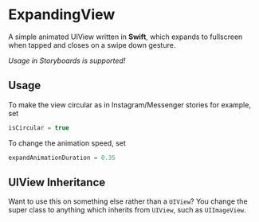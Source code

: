 # ExpandingView
A simple animated UIView written in **Swift**, which expands to fullscreen when tapped and closes on a swipe down gesture.

*Usage in Storyboards is supported!*

## Usage
To make the view circular as in Instagram/Messenger stories for example, set
``` Swift
isCircular = true
```
To change the animation speed, set
``` Swift
expandAnimationDuration = 0.35
```

## UIView Inheritance

Want to use this on something else rather than a `UIView`? You change the super class to anything which inherits from `UIView`, such as `UIImageView`.
